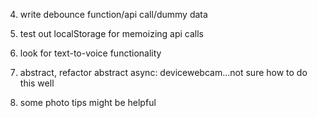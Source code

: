 4. write debounce function/api call/dummy data

5. test out localStorage for memoizing api calls

6. look for text-to-voice functionality

7. abstract, refactor
   abstract async: devicewebcam...not sure how to do this well

8. some photo tips might be helpful
